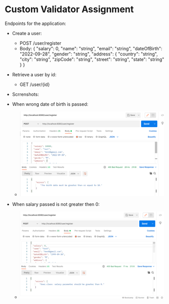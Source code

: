 # Custom Validator Assignment

Endpoints for the application:

* Create a user: 
  * POST /user/register
  * Body:
    {
      "salary": 0,
      "name": "string",
      "email": "string",
      "dateOfBirth": "2022-09-28",
      "gender": "string",
      "address": {
           "country": "string",
           "city": "string",
           "zipCode": "string",
           "street": "string",
           "state": "string"
       }
      }
* Retrieve a user by id:
  * GET /user/{id}


* Scrrenshots:
* When wrong date of birth is passed:
  * ![img.png](img.png)
* When salary passed is not greater then 0:
  * ![img_1.png](img_1.png)





